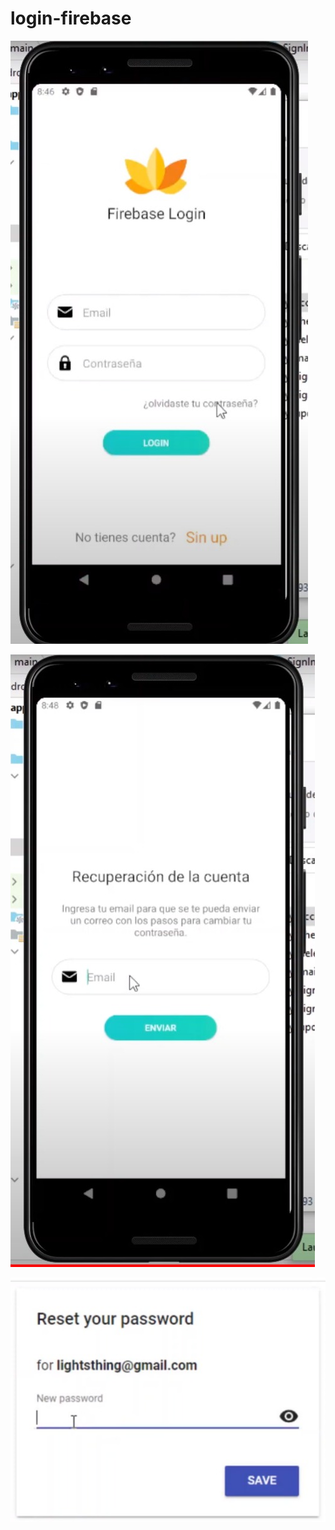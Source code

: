 # login-firebase

![alt login](./images/image-1.jpeg)

![alt email](./images/image-2.jpeg)

![alt reset](./images/image-3.jpeg)
